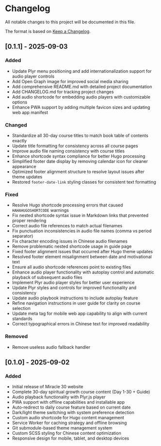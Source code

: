 # Changelog

All notable changes to this project will be documented in this file.

The format is based on [Keep a Changelog](https://keepachangelog.com/en/).

## [0.1.1] - 2025-09-03

### Added
- Update Plyr menu positioning and add internationalization support for audio player controls
- Add Open Graph image for improved social media sharing
- Add comprehensive README.md with detailed project documentation
- Add CHANGELOG.md for tracking project changes
- Add audio shortcode for embedding audio players with customizable options
- Enhance PWA support by adding multiple favicon sizes and updating web app manifest

### Changed
- Standardize all 30-day course titles to match book table of contents exactly
- Update title formatting for consistency across all course pages
- Improve audio file naming consistency with course titles
- Enhance shortcode syntax compliance for better Hugo processing
- Simplified footer date display by removing calendar icon for cleaner appearance
- Optimized footer alignment structure to resolve layout issues after theme updates
- Restored `footer-date-link` styling classes for consistent text formatting

### Fixed
- Resolve Hugo shortcode processing errors that caused `HAHAHUGOSHORTCODE` warnings
- Fix nested shortcode syntax issue in Markdown links that prevented proper rendering
- Correct audio file references to match actual filenames
- Fix punctuation inconsistencies in audio file names (comma vs period separator)
- Fix character encoding issues in Chinese audio filenames
- Remove problematic nested shortcode usage in guide page
- Fixed footer alignment issues that occurred after Hugo theme updates
- Resolved footer element misalignment between date and motivational text
- Ensure all audio shortcode references point to existing files
- Enhance audio player functionality with autoplay control and automatic playback of subsequent audio files
- Implement Plyr audio player styles for better user experience
- Update Plyr styles and controls for improved functionality and consistency
- Update audio playbook instructions to include autoplay feature
- Refine navigation instructions in user guide for clarity on course selection
- Update meta tag for mobile web app capability to align with current standards
- Correct typographical errors in Chinese text for improved readability

### Removed
- Remove useless audio fallback handler

## [0.1.0] - 2025-09-02

### Added
- Initial release of Miracle 30 website
- Complete 30-day spiritual growth course content (Day 1-30 + Guide)
- Audio playback functionality with Plyr.js player
- PWA support with offline capabilities and installable app
- Auto-redirect to daily course feature based on current date
- Dark/light theme switching with system preference detection
- Custom audio shortcode for Hugo content management
- Service Worker for caching strategy and offline browsing
- Git submodule-based theme management system
- Custom SCSS styling for Chinese content optimization
- Responsive design for mobile, tablet, and desktop devices
